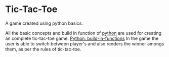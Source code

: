 # Tic-Tac-Toe
A game created using python basics.

All the basic concepts and build in function of [python](https://www.python.org/) are used for creating an complete tic-tac-toe game.
[Python: build-in-functions](https://docs.python.org/3/library/functions.html)
In the game the user is able to switch between player's and also renders the winner amongs them, as per the rules of tic-tac-toe.
